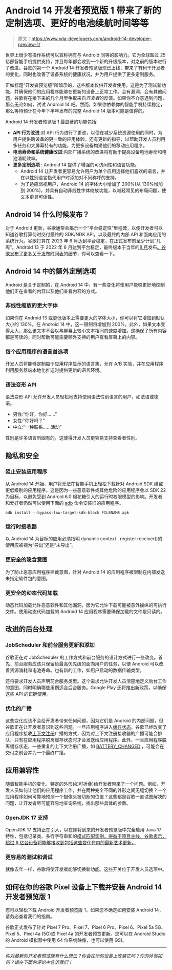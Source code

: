 # Android 14 开发者预览版 1 带来了新的定制选项、更好的电池续航时间等等

> 原文：<https://www.xda-developers.com/android-14-developer-preview-1/>

世界上很少有操作系统可以宣称拥有与 Android 同等的影响力。它为全球超过 25 亿部智能手机提供支持，并且每年都会收到一个新的升级版本，对之前的版本进行了改进。谷歌的第一个 Android 14 开发者预览版现已上线，带来了有利于开发者的变化，同时也改善了设备系统的健康状况，并为用户提供了更多定制服务。

正如标题“开发者预览版”所暗示的，这些版本仅供开发者使用。这是为了测试新功能，并确保他们的应用程序能够在更新的设备上正常工作。会有漏洞，会有其他问题，谷歌将在接下来的几个月里争取来自*开发者*的反馈。如果你不介意遇到问题，那么无论如何，试试 Android 14 吧。然而，如果你依赖你的智能手机持续稳定，那么等待预计在今年下半年发布的完整 Android 14 版本可能是值得的。

Android 14 开发者预览版 1 最显著的功能包括:

*   **API 行为改进**:对 API 行为进行了更改，以便在减少系统资源使用的同时，为用户提供跨设备的更一致的应用体验。还有更新的指导，以帮助开发人员利用多任务和大屏幕特有的功能，为更多设备构建他们的移动应用程序。
*   **电池寿命和系统健康改进**:内部广播系统的改进将有助于提高设备电池寿命和电池消耗效率。
*   **更多定制选项** : Android 14 提供了增强的可访问性和语言功能。
    *   Android 14 让开发者更容易允许用户为单个应用选择他们喜欢的语言，并在以性别语言指代用户时添加对不同称呼的支持。
    *   为了适应弱视用户，Android 14 的字体大小增加了 200%(从 130%增加到 200%)，并具有自动非线性字体缩放功能，以减轻常见的布局问题，使文本更具可读性。

## Android 14 什么时候发布？

对于 Android 更新，谷歌通常会揭示一个“平台稳定性”里程碑，以便开发者可以知道谷歌打算何时交付最终的 SDK/NDK API，以及最终的内部 API 和面向应用的系统行为。谷歌打算在 2023 年 6 月达到平台稳定，在正式发布前至少计划“几周”。Android 13 于 2022 年 6 月达到平台稳定，最终版本于当年的[8 月](https://www.xda-developers.com/android-13-launched/)发布[。谷歌发布了](https://www.xda-developers.com/android-12-launched/)[更多关于发布时间表](https://developer.android.com/about/versions/14/overview)的细节，你可以查看一下。

## Android 14 中的额外定制选项

Android 是关于定制的，在 Android 14 中，有一些变化将使用户能够更好地控制他们正在查看的内容以及他们查看内容的方式。

### 非线性缩放的更大字体

如果你在 Android 13 或更低版本上需要更大的字体大小，你可以将它增加到默认大小的 130%。在 Android 14 中，这一限制将增加到 200%。此外，如果文本变得太大，那么该文本不会以与屏幕上较小文本相同的速度增加。这确保了所有内容都是可读的，同时帮助可能需要额外支持的用户查看屏幕上的内容。

### 每个应用程序的语言首选项

开发人员将能够定制每个应用程序显示的语言集，允许 A/B 实验，并在应用程序利用服务器端本地化推送时提供更新的语言环境。

### 语法变形 API

语法变形 API 允许开发人员轻松地支持使用语法性别语言的用户，如法语或德语。

*   男性:“你好，你好……”
*   女性:“你好吗？”
*   中立:“一种联系……活动”

性别是许多语言所固有的，这使得开发人员更容易支持查看者性别。

## 隐私和安全

### 阻止安装应用程序

从 Android 14 开始，用户将无法在智能手机上轻松下载针对 Android SDK 级或更低级别的应用程序。这是因为一些恶意软件或其他危险的应用程序会以 SDK 22 为目标，以避免受到 Android 6.0 棉花糖引入的运行时权限模型的影响。开发者和爱好者仍然可以使用下面的 [adb](https://www.xda-developers.com/install-adb-windows-macos-linux/) 命令安装旧的应用程序。

```
adb install --bypass-low-target-sdk-block FILENAME.apk
```

### 运行时接收器

以 Android 14 为目标的应用必须指明 dynamic context . register receiver()的使用应被视为“导出”还是“未导出”。

### 更安全的隐含意图

为了防止恶意应用程序拦截意图，针对 Android 14 的应用程序被限制在内部发送未指定软件包的意图。

### 更安全的动态代码加载

动态代码加载允许恶意软件和其他漏洞，因为它允许下载可能被意外操纵的可执行文件。使用动态代码加载的 Android 14 应用程序需要确保加载的文件是只读的。

## 改进的后台处理

### JobScheduler 和前台服务更新和添加

谷歌正在对 JobScheduler 的工作方式和前台服务的设计方式进行一些改变。首先，前台服务应该只保留给最高优先级的面向用户的任务，以便 Android 可以改善资源消耗和电池寿命。也有新的工作，如用户启动的数据传输类型。

还将要求开发人员声明前台服务类型。这个需求允许开发人员清楚地定义后台工作的意图，同时明确哪些用例适合后台服务。Google Play 还将推出新政策，以确保这些 API 的正确使用。

### 优化的广播

这些变化应该不会给开发者带来任何问题，因为它们是 Android 的内部问题，但谷歌正在让开发者意识到这些问题。一旦应用程序进入[缓存状态](https://developer.android.com/guide/components/activities/process-lifecycle)，谷歌已经改变了应用程序接收[上下文注册](https://developer.android.com/guide/components/broadcasts#context-registered-receivers)广播的方式，因为对上下文注册接收器的广播可能会排队，只有在应用程序脱离缓存状态时才会发送给应用程序。此外，一旦应用程序脱离缓存状态，一些重复的上下文注册广播，如 [BATTERY_CHANGED](https://developer.android.com/reference/android/content/Intent#ACTION_BATTERY_CHANGED) ，可能会在交付之前合并为一个最终广播。

## 应用兼容性

随着智能手机的变化，特定的外形(如可折叠)给开发者带来了一个问题。例如，开发人员如何让他们的应用程序工作，并在两种完全不同的外形之间无缝切换？一个应用程序如何可靠地预测一个摄像头被切断的位置？这些都是谷歌一直试图解决的问题，让开发者尽可能容易地查询系统，找出那些具体的参数。

### OpenJDK 17 支持

OpenJDK 17 支持正在引入，以在即将到来的开发者预览版中完全启用 Java 17 特性，包括记录类、多行字符串和的[模式匹配实例。得益于项目主线](https://docs.oracle.com/en/java/javase/17/language/pattern-matching-instanceof-operator.html)[，谷歌表示，超过 6 亿台设备将能够接收到包括这些变化在内的最新艺术更新。](https://www.xda-developers.com/android-project-mainline-modules-explanation/)

### 更容易的测试和调试

就像去年一样，谷歌将使开发者能够切换新功能。这些开关位于开发人员选项中。

## 如何在你的谷歌 Pixel 设备上下载并安装 Android 14 开发者预览版 1

您可以轻松下载 Android 开发者预览版 1，如果您不确定如何安装 Android 14，请务必查看我们的指南。

谷歌正式发布了针对 Pixel 7 Pro、Pixel 7、Pixel 6 Pro、Pixel 6、Pixel 5a 5G、Pixel 5、Pixel 4a (5G)或 Pixel 4a 的开发者预览更新。您可以在 Android Studio 的 Android 模拟器中使用 64 位系统映像，也可以使用 GSI。

* * *

*你对最新的开发者预览版有什么想法？你会在你的设备上安装它吗？你的体验如何？请在下面的评论中告诉我们！*